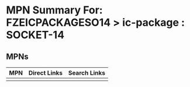 



# MPN Summary For: FZEICPACKAGESO14 > ic-package : SOCKET-14

## MPNs
  

|MPN|Direct Links|Search Links|
| :--- | :--- | :--- |
||||
